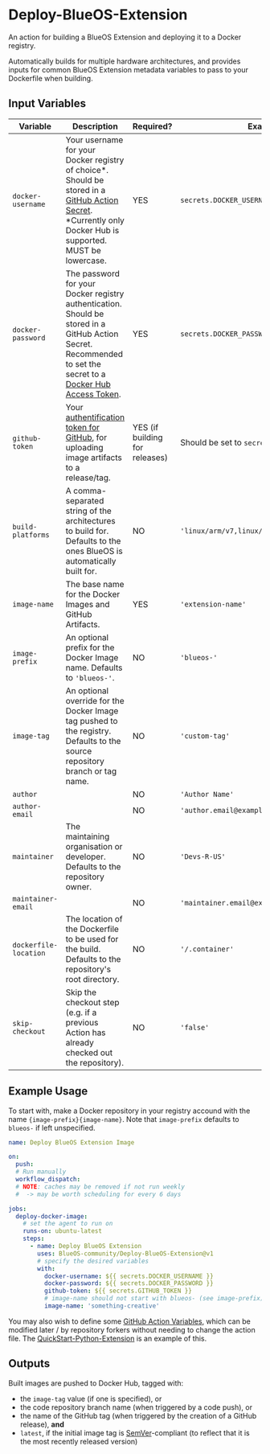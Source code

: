 # Deploy-BlueOS-Extension
An action for building a BlueOS Extension and deploying it to a Docker registry.

Automatically builds for multiple hardware architectures, and provides inputs for common BlueOS Extension metadata variables to pass to your Dockerfile when building.

## Input Variables

| Variable | Description | Required? | Example |
|---|---|---|---|
`docker-username` | Your username for your Docker registry of choice*.<br>Should be stored in a [GitHub Action Secret](https://docs.github.com/en/actions/security-guides/using-secrets-in-github-actions#creating-secrets-for-a-repository).<br>*Currently only Docker Hub is supported.<br>MUST be lowercase. | YES | `secrets.DOCKER_USERNAME`
`docker-password` | The password for your Docker registry authentication.<br>Should be stored in a GitHub Action Secret.<br>Recommended to set the secret to a [Docker Hub Access Token](https://docs.docker.com/docker-hub/access-tokens/). | YES | `secrets.DOCKER_PASSWORD`
`github-token` | Your [authentification token for GitHub](https://docs.github.com/en/actions/security-guides/automatic-token-authentication), for uploading image artifacts to a release/tag. | YES (if building for releases) | Should be set to `secrets.GITHUB_TOKEN`
`build-platforms` | A comma-separated string of the architectures to build for.<br>Defaults to the ones BlueOS is automatically built for. | NO | `'linux/arm/v7,linux/arm64/v8,linux/amd64'`
`image-name` | The base name for the Docker Images and GitHub Artifacts. | YES | `'extension-name'`
`image-prefix` | An optional prefix for the Docker Image name. Defaults to `'blueos-'`. | NO | `'blueos-'`
`image-tag` | An optional override for the Docker Image tag pushed to the registry.<br>Defaults to the source repository branch or tag name. | NO | `'custom-tag'`
`author` | | NO | `'Author Name'`
`author-email` | | NO | `'author.email@example.com'`
`maintainer` | The maintaining organisation or developer.<br> Defaults to the repository owner. | NO | `'Devs-R-US'`
`maintainer-email` | | NO | `'maintainer.email@example.com'`
`dockerfile-location` | The location of the Dockerfile to be used for the build.<br>Defaults to the repository's root directory. | NO | `'/.container'`
`skip-checkout` | Skip the checkout step (e.g. if a previous Action has already checked out the repository). | NO | `'false'`

## Example Usage

To start with, make a Docker repository in your registry accound with the name `{image-prefix}{image-name}`. Note that `image-prefix` defaults to `blueos-` if left unspecified.

```action.yml
name: Deploy BlueOS Extension Image

on:
  push:
  # Run manually
  workflow_dispatch:
  # NOTE: caches may be removed if not run weekly
  #  -> may be worth scheduling for every 6 days

jobs:
  deploy-docker-image:
    # set the agent to run on
    runs-on: ubuntu-latest
    steps:
      - name: Deploy BlueOS Extension
        uses: BlueOS-community/Deploy-BlueOS-Extension@v1
        # specify the desired variables
        with:
          docker-username: ${{ secrets.DOCKER_USERNAME }}
          docker-password: ${{ secrets.DOCKER_PASSWORD }}
          github-token: ${{ secrets.GITHUB_TOKEN }}
          # image-name should not start with blueos- (see image-prefix)
          image-name: 'something-creative'
```

You may also wish to define some [GitHub Action Variables](https://docs.github.com/en/actions/learn-github-actions/variables), which can be modified later / by repository forkers without needing to change the action file. The [QuickStart-Python-Extension](https://github.com/BlueOS-Community/QuickStart-Python-Extension/blob/main/.github/workflows/deploy.yml) is an example of this.

## Outputs

Built images are pushed to Docker Hub, tagged with:
- the `image-tag` value (if one is specified), or
- the code repository branch name (when triggered by a code push), or
- the name of the GitHub tag (when triggered by the creation of a GitHub release), **and**
- `latest`, if the initial image tag is [SemVer](https://semver.org/)-compliant (to reflect that it is the most recently released version)
